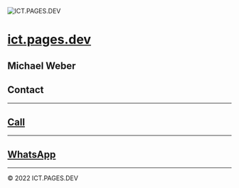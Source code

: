 ![ICT.PAGES.DEV](https://ict.pages.dev/ict.pages.svg "ICT.PAGES.DEV")
# **[ict.pages.dev](https://ict.pages.dev)**
## Michael Weber
## **Contact**
---
## **[Call](tel:+31687900332)**
---
## **[WhatsApp](https://wa.me/message/JIWJISLKSAKQG1&target=_blank)**
---
© 2022 ICT.PAGES.DEV
